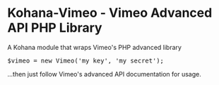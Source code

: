 Kohana-Vimeo - Vimeo Advanced API PHP Library
============

A Kohana module that wraps Vimeo's PHP advanced library

<pre>$vimeo = new Vimeo('my_key', 'my_secret');</pre>

...then just follow Vimeo's advanced API documentation for usage.